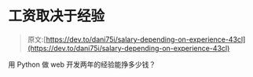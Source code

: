 # 工资取决于经验

> 原文:[https://dev.to/dani75i/salary-depending-on-experience-43cl](https://dev.to/dani75i/salary-depending-on-experience-43cl)

用 Python 做 web 开发两年的经验能挣多少钱？